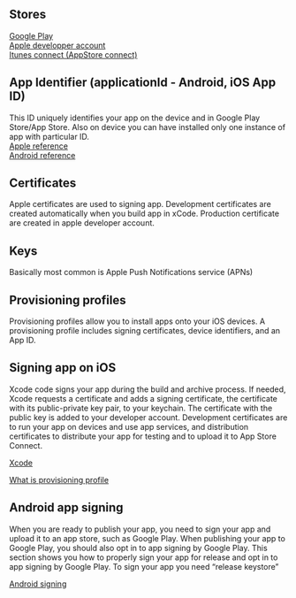 ## Stores
[Google Play](https://play.google.com/apps/publish/)<br/>
[Apple developper account](https://developer.apple.com/account/)<br/>
[Itunes connect (AppStore connect)](https://itunesconnect.apple.com)

## App Identifier (applicationId - Android, iOS App ID)
This ID uniquely identifies your app on the device and in Google Play Store/App Store. Also on device you can have installed only one instance of app with particular ID.<br/>
[Apple reference](https://developer.android.com/studio/build/application-id)<br/>
[Android reference](https://developer.apple.com/library/archive/documentation/General/Conceptual/DevPedia-CocoaCore/AppID.html)<br/>

## Certificates
Apple certificates are used to signing app. Development certificates are created automatically when you build app in xCode. Production certificate are created in apple developer account.

## Keys
Basically most common is Apple Push Notifications service (APNs)

## Provisioning profiles
Provisioning profiles allow you to install apps onto your iOS devices. A provisioning profile includes signing certificates, device identifiers, and an App ID.

## Signing app on iOS

Xcode code signs your app during the build and archive process. If needed, Xcode requests a certificate and adds a signing certificate, the certificate with its public-private key pair, to your keychain. The certificate with the public key is added to your developer account.
Development certificates are to run your app on devices and use app services, and distribution certificates to distribute your app for testing and to upload it to App Store Connect.

[Xcode](https://help.apple.com/xcode/mac/current/#/dev3a05256b8)

[What is provisioning profile](https://medium.com/@abhimuralidharan/what-is-a-provisioning-profile-in-ios-77987a7c54c2)

## Android app signing

When you are ready to publish your app, you need to sign your app and upload it to an app store, such as Google Play. When publishing your app to Google Play, you should also opt in to app signing by Google Play. This section shows you how to properly sign your app for release and opt in to app signing by Google Play. To sign your app you need “release keystore”


[Android signing](https://developer.android.com/studio/publish/app-signing.html#studio)
